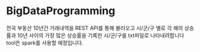 # BigDataProgramming
 전국 부동산 10년간 거래내역을 REST API를 통해 불러오고 시/군/구 별로 각 해의 상승률과 10년 사이의 가장 많은 상승률을 기록한 시/군/구를 txt파일로 나타내려합니다
 tool은 spark를 사용할 예정입니다.
